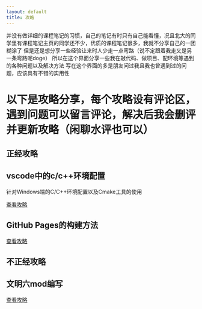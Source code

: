 ```yaml
---
layout: default
title: 攻略
---
```


并没有做详细的课程笔记的习惯，自己的笔记有时只有自己能看懂，况且北大的同学里有课程笔记主页的同学还不少，优质的课程笔记很多，我就不分享自己的一团糊涂了
但是还是想分享一些经验让来时人少走一点弯路（说不定跟着我走又是另一条弯路呢doge）
所以在这个界面分享一些我在敲代码、做项目、配环境等遇到的各种问题以及解决方法
写在这个界面的多是朋友问过我且我也曾遇到过的问题，应该具有不错的实用性


# 以下是攻略分享，每个攻略设有评论区，遇到问题可以留言评论，解决后我会删评并更新攻略（闲聊水评也可以）

## 正经攻略

<div class="grid">
  <div class="project-card">
  <h2>vscode中的c/c++环境配置</h2>
  <p>针对Windows端的C/C++环境配置以及Cmake工具的使用</p>
    <div class="button-container">
      <a href="{{ '/tutorial/c_in_vscode' | relative_url }}" class="secondary">查看攻略</a>
    </div>
  </div>

  <div class="project-card">
  <h2>GitHub Pages的构建方法</h2>
    <div class="button-container">
      <a href="{{ '/tutorial/github_pages' | relative_url }}" class="secondary">查看攻略</a>
    </div>
  </div>
</div>

## 不正经攻略

<div class="grid">

  <div class="project-card">
  <h2>文明六mod编写</h2>
    <div class="button-container">
      <a href="{{ '/tutorial/civi_sixth_mod' | relative_url }}" class="secondary">查看攻略</a>
    </div>
  </div>

</div>